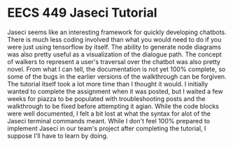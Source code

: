 # EECS 449 Jaseci Tutorial

Jaseci seems like an interesting framework for quickly developing chatbots. There is much less coding involved than what you would need to do if you were just using tensorflow by itself. The ability to generate node diagrams was also pretty useful as a visualization of the dialogue path. The concept of walkers to represent a user's traversal over the chatbot was also pretty novel. From what I can tell, the documentation is not yet 100% complete, so some of the bugs in the earlier versions of the walkthrough can be forgiven. The tutorial itself took a lot more time than I thought it would. I initially wanted to complete the assignment when it was posted, but I waited a few weeks for piazza to be populated with troubleshooting posts and the walkthrough to be fixed before attempting it agian. While the code blocks were well documented, I felt a bit lost at what the syntax for alot of the Jaseci terminal commands meant. While I don't feel 100% prepared to implement Jaseci in our team's project after completing the tutorial, I suppose I'll have to learn by doing.
